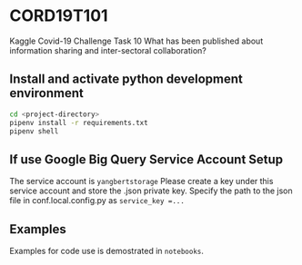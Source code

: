 # CORD19T101
Kaggle Covid-19 Challenge Task 10
What has been published about information sharing and inter-sectoral collaboration?

## Install and activate python development environment
```bash
cd <project-directory>
pipenv install -r requirements.txt
pipenv shell
```
## If use Google Big Query Service Account Setup
The service account is `yangbertstorage`
Please create a key under this service account and store the .json private key. Specify the path to the json file in conf.local.config.py as `service_key =... `

## Examples 
Examples for code use is demostrated in `notebooks`.
